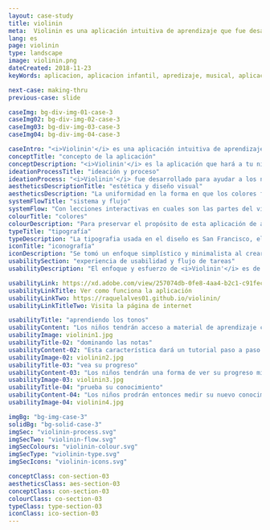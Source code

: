 ```yaml
---
layout: case-study
title: violinin
meta:  Violinin es una aplicación intuitiva de aprendizaje que fue desarrollada para ayudar a tus niños a involucrarse con música
lang: es
page: violinin
type: landscape
image: violinin.png
dateCreated: 2018-11-23
keyWords: aplicacion, aplicacion infantil, apredizaje, musical, aplicacion musical, acesibilidade, Monsieur McCat, para niño, alves, diseño

next-case: making-thru
previous-case: slide

caseImg: bg-div-img-01-case-3
caseImg02: bg-div-img-02-case-3
caseImg03: bg-div-img-03-case-3
caseImg04: bg-div-img-04-case-3

caseIntro: "<i>Violinin'</i> es una aplicación intuitiva de aprendizaje que fue desarrollada para ayudar a tus niños a involucrarse con música y aprender a tocar el violín desde principiantes a avanzados."
conceptTitle: "concepto de la aplicación"
conceptDescription: "<i>Violinin'</i> es la aplicación que hará a tu niño volverse un experto en el violín. Con lecciones interactivas en las diferentes partes del violin y las notas que se tocan, esta aplicación permitirá a tu niño a aprender como tocar canciones de principiantes y más avanzadas sin supervisión profesional desde la comodidad de tu casa. Incluye examenes divertidos para probar el conocimiento de tu niño en lo que aprendió."
ideationProcessTitle: "ideación y proceso"
ideationProcess: "<i>Violinin'</i> fue desarrollado para ayudar a los niños a involucrarse más con la música. En esta era moderna los niños tienen acceso a pantallas digitales de una edad más temprana y <i>Violinin'</i> ofrece las herramientas para que puedan aprender mediante lecciones sobre las partes importantes del instrumento y las notas y sonidos producidos por las cuerdas del violín."
aestheticsDescriptionTitle: "estética y diseño visual"
aestheticsDescription: "La uniformidad en la forma en que los colores fueron colocados y llevados a lo largo de la aplicación es claro. La meta de dicho patrón es para que el niño recuerde visualmente las actividades encontradas en la aplicación mediante el uso del color."
systemFlowTitle: "sistema y flujo"
systemFlow: "Con lecciones interactivas en cuales son las partes del violín, y las notas que se tocan en el mismo, esta aplicación permite a tu niño aprender en la comodidad de su propia casa como tocar canciones de nivel principiante a avanzado sin supervisión profesional. Examenes divertidos prueban el conocimiento del niño en lo que se aprendió."
colourTitle: "colores"
colourDescription: "Para preservar el propósito de esta aplicación de atraer a una audiencia más jóven, específicamente teniendo a niños como el público objetivo; se escogeron colores radiantes y vívidos para atraer al grupo de edad. Se crea una harmonía de colores que transmiten alegría, que excita e invita a niños al proceso de aprendizaje."
typeTitle: "tipografía"
typeDescription: "La tipografia usada en el diseño es San Francisco, el que usa Apple por defecto. Para los títulos se usa el peso de letra SF Pro Bold y para el texto principal y para demás texto se usa SF Pro Display Regular."
iconTitle: "iconografía"
iconDescription: "Se tomó un enfoque simplístico y minimalista al crear la iconografía de la aplicación con el propósito de ser fácil de reconocer para cualquiera sin previa experiencia con la aplicación, para honrar el grupo de edades del público objetivo."
usabilitySection: "experiencia de usabilidad y flujo de tareas"
usabilityDescription: "El enfoque y esfuerzo de <i>Violinin'</i> es de moldar a niños para que se transformen en el Bach de la siguiente generación. Esta aplicación contiene actividades prácticas, una lista de música para principiantes, buscador de música avanzada para que los niños toquen junto y la parte más divertida, el juego de preguntas."

usabilityLink: https://xd.adobe.com/view/257074db-0fe8-4aa4-b2c1-c91fec093985/
usabilityLinkTitle: Ver como funciona la aplicación
usabilityLinkTwo: https://raquelalves01.github.io/violinin/
usabilityLinkTitleTwo: Visita la página de internet

usabilityTitle: "aprendiendo los tonos"
usabilityContent: "Los niños tendrán acceso a material de aprendizaje comprensivo y contenido con la ayuda del Monsieur McCat para darles soporte en su jornada."
usabilityImage: violinin1.jpg
usabilityTitle-02: "dominando las notas"
usabilityContent-02: "Esta característica dará un tutorial paso a paso de las notas en la hoja de rastreo y mostrará cómo encontrarlas en el violín. Mientras se familiarizen con el instrumento, los niños podrán tocar su propio violín junto con la música."
usabilityImage-02: violinin2.jpg
usabilityTitle-03: "vea su progreso"
usabilityContent-03: "Los niños tendrán una forma de ver su progreso mientras interactúan con la aplicación. Podrán ver y comparar sus puntajes más bajos y altos como una forma de motivarlos a mejorar."
usabilityImage-03: violinin3.jpg
usabilityTitle-04: "prueba su conocimiento"
usabilityContent-04: "Los niños prodrán entonces medir su nuevo conocimiento de los que ya aprendieron con los materiales de la aplicación por medio de los examenes en forma de juego."
usabilityImage-04: violinin4.jpg

imgBg: "bg-img-case-3"
solidBg: "bg-solid-case-3"
imgSec: "violinin-process.svg"
imgSecTwo: "violinin-flow.svg"
imgSecColours: "violinin-colour.svg"
imgSecType: "violinin-type.svg"
imgSecIcons: "violinin-icons.svg"

conceptClass: con-section-03
aestheticsClass: aes-section-03
conceptClass: con-section-03
colourClass: co-section-03
typeClass: type-section-03
iconClass: ico-section-03
---
```

